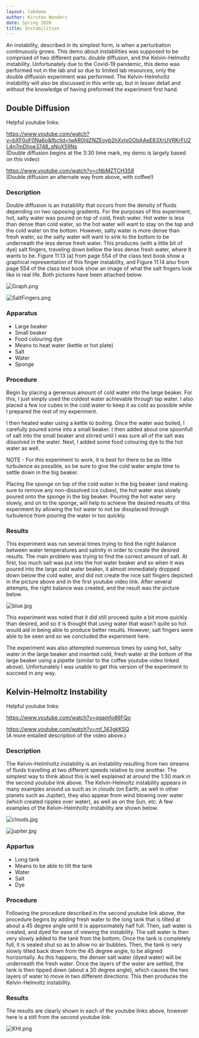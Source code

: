 ```yaml
---
layout: labdemo
author: Kirsten Wonders
date: Spring 2020
title: Instabilities
---
```


An instability, described in its simplest form, is when a perturbation continuously grows. This demo about instabilities was supposed to be comprised of two different parts: double diffusion, and the Kelvin-Helmoltz instability. Unfortunately due to the Covid-19 pandemic, this demo was performed not in the lab and so due to limited lab resources, only the double diffusion experiment was performed. The Kelvin-Helmholtz instability will also be discussed in this write up, but in lesser detail and without the knowledge of having preformed the experiment first hand.

## Double Diffusion

Helpful youtube links:

https://www.youtube.com/watch?v=bXF0oF0Na6o&fbclid=IwAR0IdZNZEoyb2hXvIxGObAAeE63XrUVRKrFU2L4n7mDhoe3748_gNoX59Ns  
(Double diffusion begins at the 3:30 time mark, my demo is largely based on this video)

https://www.youtube.com/watch?v=cNbMZTCH3S8   
(Double diffusion an alternate way from above, with coffee!)

### Description

Double diffusion is an instability that occurs from the density of fluids depending on two opposing gradients. For the purposes of this experiment, hot, salty water was poured on top of cold, fresh water. Hot water is less than dense than cold water, so the hot water will want to stay on the top and the cold water on the bottom. However, salty water is more dense than fresh water, so the salty water will want to sink to the bottom to be underneath the less dense fresh water. This produces (with a little bit of dye) salt fingers, traveling down bellow the less dense fresh water, where it wants to be. Figure 11.13 (a) from page 554 of the class text book show a graphical representation of this finger instability, and Figure 11.14 also from page 554 of the class text book show an image of what the salt fingers look like in real life. Both pictures have been attached below.

![Graph.png](Graph.png)

![SaltFingers.png](SaltFingers.png)

### Apparatus

- Large beaker
- Small beaker
- Food colouring dye
- Means to heat water (kettle or hot plate)
- Salt
- Water
- Sponge

### Procedure

Begin by placing a generous amount of cold water into the large beaker. For this, I just simply used the coldest water achievable through tap water. I also placed a few ice cubes in the cold water to keep it as cold as possible while I prepared the rest of my experiment.

I then heated water using a kettle to boiling. Once the water was boiled, I carefully poured some into a small beaker. I then added about one spoonfull of salt into the small beaker and stirred until I was sure all of the salt was dissolved in the water. Next, I added some food colouring dye to the hot water as well.

NOTE - For this experiment to work, it is best for there to be as little turbulence as possible, so be sure to give the cold water ample time to settle down in the big beaker.

Placing the sponge on top of the cold water in the big beaker (and making sure to remove any non-dissolved ice cubes), the hot water was slowly poured onto the sponge in the big beaker. Pouring the hot water very slowly, and on to the sponge, will help to achieve the desired results of this experiment by allowing the hot water to not be dissplaced through turbulence from pouring the water in too quickly.  

### Results

This experiment was run several times trying to find the right balance between water temperatures and salinity in order to create the desired results. The main problem was trying to find the correct amount of salt. At first, too much salt was put into the hot water beaker and so when it was poured into the large cold water beaker, it almost immediately dropped down below the cold water, and did not create the nice salt fingers depicted in the picture above and in the first youtube video link. After several attempts, the right balance was created, and the result was the picture below.

![blue.jpg](blue.jpg)

This experiment was noted that it did still proceed quite a bit more quickly than desired, and so it is thought that using water that wasn't quite so hot would aid in being able to produce better results. However, salt fingers were able to be seen and so we concluded the experiment here.

The experiment was also attempted numerous times by using hot, salty water in the large beaker and inserted cold, fresh water at the bottom of the large beaker using a pipette (similar to the coffee youtube video linked above). Unfortunately I was unable to get this version of the experiment to succeed in any way.

## Kelvin-Helmoltz Instability

Helpful youtube links:

https://www.youtube.com/watch?v=qgamfo86FQo  


https://www.youtube.com/watch?v=mf_143gkKSQ  
(A more entailed description of the video above.)

### Description

The Kelvin-Helmholtz instability is an instability resulting from two streams of fluids travelling at two different speeds relative to one another. The simplest way to think about this is well explained at around the 1:30 mark in the second youtube link above. The Kelvin-Helmoltz instability appears in many examples around us such as in clouds (on Earth, as well in other planets such as Jupiter), they also appear from wind blowing over water (which created ripples over water), as well as on the Sun, etc. A few examples of the Kelvin-Helmholtz instability are shown below.

![clouds.jpg](clouds.jpg)

![jupiter.jpg](jupiter.jpg)

### Appartus

- Long tank
- Means to be able to tilt the tank
- Water
- Salt
- Dye

### Procedure

Following the procedure described in the second youtube link above, the procedure begins by adding fresh water to the long tank that is tilted at about a 45 degree angle until it is approximately half full. Then, salt water is created, and dyed for ease of viewing the instability. The salt water is then very slowly added to the tank from the bottom. Once the tank is completely full, it is sealed shut so as to allow no air bubbles. Then, the tank is very slowly tilted back down from the 45 degree angle, to be aligned horizontally. As this happens, the denser salt water (dyed water) will be underneath the fresh water. Once the layers of the water are settled, the tank is then tipped down (about a 30 degree angle), which causes the two layers of water to move in two different directions. This then produces the Kelvin-Helmoltz instability.

### Results

The results are clearly shown in each of the youtube links above, however here is a still from the second youtube link:

![KHI.png](KHI.png)


```python

```
